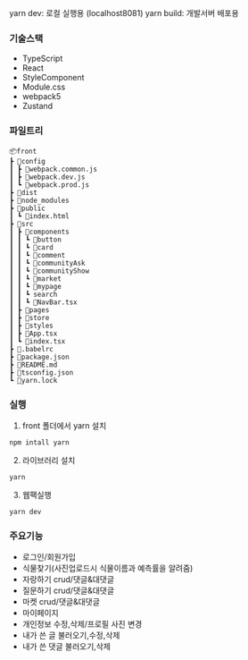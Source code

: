 yarn dev: 로컬 실행용 (localhost8081)
yarn build: 개발서버 배포용

### 기술스택

- TypeScript
- React
- StyleComponent
- Module.css
- webpack5
- Zustand

### 파일트리
```
📦front
┣ 📂config
┃ ┣ 📜webpack.common.js
┃ ┣ 📜webpack.dev.js
┃ ┗ 📜webpack.prod.js
┣ 📂dist
┣ 📂node_modules
┣ 📂public
┃ ┗ 📜index.html
┣ 📂src
┃ ┣ 📂components
┃ ┃ ┗ 📂button
┃ ┃ ┗ 📂card
┃ ┃ ┗ 📂comment
┃ ┃ ┗ 📂communityAsk
┃ ┃ ┗ 📂communityShow
┃ ┃ ┗ 📂market
┃ ┃ ┗ 📂mypage
┃ ┃ ┗ search  
┃ ┃ ┗ 📜NavBar.tsx
┃ ┣ 📂pages
┃ ┣ 📂store
┃ ┣ 📂styles
┃ ┣ 📜App.tsx
┃ ┗ 📜index.tsx
┣ 📜.babelrc
┣ 📜package.json
┣ 📜README.md
┣ 📜tsconfig.json
┗ 📜yarn.lock
```
### 실행

1. front 폴더에서 yarn 설치

```
npm intall yarn
```

2. 라이브러리 설치

```
yarn
```

3. 웹팩실행

```
yarn dev
```

### 주요기능

- 로그인/회원가입
- 식물찾기(사진업로드시 식물이름과 예측률을 알려줌)
- 자랑하기 crud/댓글&대댓글
- 질문하기 crud/댓글&대댓글
- 마켓 crud/댓글&대댓글
- 마이페이지
- 개인정보 수정,삭제/프로필 사진 변경
- 내가 쓴 글 불러오기,수정,삭제
- 내가 쓴 댓글 불러오기,삭제
